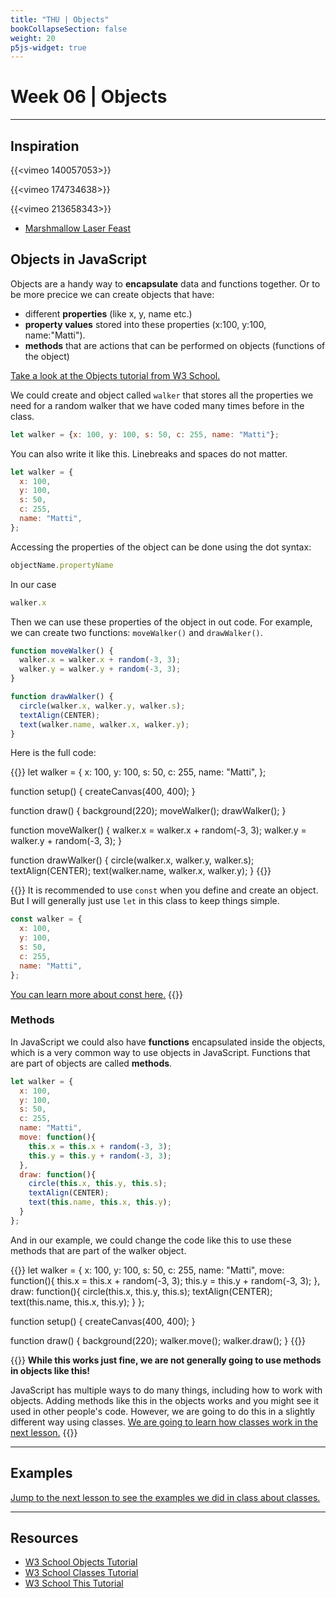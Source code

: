 ```yaml
---
title: "THU | Objects"
bookCollapseSection: false
weight: 20
p5js-widget: true
---
```


# Week 06 | Objects

---

## Inspiration

{{<vimeo 140057053>}}

{{<vimeo 174734638>}}

{{<vimeo 213658343>}}

- [Marshmallow Laser Feast](https://www.marshmallowlaserfeast.com/)

## Objects in JavaScript

Objects are a handy way to **encapsulate** data and functions together. Or to be more precice we can create objects that have:

- different **properties** (like x, y, name etc.)
- **property values** stored into these properties (x:100, y:100, name:"Matti").
- **methods** that are actions that can be performed on objects (functions of the object)

[Take a look at the Objects tutorial from W3 School.](https://www.w3schools.com/js/js_objects.asp)

We could create and object called ```walker``` that stores all the properties we need for a random walker that we have coded many times before in the class.

```js
let walker = {x: 100, y: 100, s: 50, c: 255, name: "Matti"};
```

You can also write it like this. Linebreaks and spaces do not matter.

```js
let walker = {
  x: 100,
  y: 100,
  s: 50,
  c: 255,
  name: "Matti",
};
```

Accessing the properties of the object can be done using the dot syntax:

```js
objectName.propertyName
```

In our case

```js
walker.x
```

Then we can use these properties of the object in out code. For example, we can create two functions: ```moveWalker()``` and ```drawWalker()```.

```js
function moveWalker() {
  walker.x = walker.x + random(-3, 3);
  walker.y = walker.y + random(-3, 3);
}

function drawWalker() {
  circle(walker.x, walker.y, walker.s);
  textAlign(CENTER);
  text(walker.name, walker.x, walker.y);
}
```

Here is the full code:

{{<p5js autoplay=0 width="400" height="600">}}
let walker = {
  x: 100,
  y: 100,
  s: 50,
  c: 255,
  name: "Matti",
};

function setup() {
  createCanvas(400, 400);
}

function draw() {
  background(220);
  moveWalker();
  drawWalker();
}

function moveWalker() {
  walker.x = walker.x + random(-3, 3);
  walker.y = walker.y + random(-3, 3);
}

function drawWalker() {
  circle(walker.x, walker.y, walker.s);
  textAlign(CENTER);
  text(walker.name, walker.x, walker.y);
}
{{</p5js>}}

{{<hint warning>}}
It is recommended to use ```const``` when you define and create an object. But I will generally just use ```let``` in this class to keep things simple.

```js
const walker = {
  x: 100,
  y: 100,
  s: 50,
  c: 255,
  name: "Matti",
};
```

[You can learn more about const here.](https://www.w3schools.com/js/js_const.asp)
{{</hint>}}

### Methods

In JavaScript we could also have **functions** encapsulated inside the objects, which is a very common way to use objects in JavaScript. Functions that are part of objects are called **methods**.

```js
let walker = {
  x: 100,
  y: 100,
  s: 50,
  c: 255,
  name: "Matti",
  move: function(){
    this.x = this.x + random(-3, 3);
    this.y = this.y + random(-3, 3);
  },
  draw: function(){
    circle(this.x, this.y, this.s);
    textAlign(CENTER);
    text(this.name, this.x, this.y);
  }
};
```

And in our example, we could change the code like this to use these methods that are part of the walker object.

{{<p5js autoplay=0 width="400" height="600">}}
let walker = {
  x: 100,
  y: 100,
  s: 50,
  c: 255,
  name: "Matti",
  move: function(){
    this.x = this.x + random(-3, 3);
    this.y = this.y + random(-3, 3);
  },
  draw: function(){
    circle(this.x, this.y, this.s);
    textAlign(CENTER);
    text(this.name, this.x, this.y);
  }
};

function setup() {
  createCanvas(400, 400);
}

function draw() {
  background(220);
  walker.move();
  walker.draw();
}
{{</p5js>}}

{{<hint danger>}}
**While this works just fine, we are not generally going to use methods in objects like this!**

JavaScript has multiple ways to do many things, including how to work with objects. Adding methods like this in the objects works and you might see it used in other people's code. However, we are going to do this in a slightly different way using classes. [We are going to learn how classes work in the next lesson.](../lesson-02)
{{</hint>}}

---

## Examples

[Jump to the next lesson to see the examples we did in class about classes.](../lesson-02)

---

## Resources

- [W3 School Objects Tutorial](https://www.w3schools.com/js/js_objects.asp)
- [W3 School Classes Tutorial](https://www.w3schools.com/js/js_classes.asp)
- [W3 School This Tutorial](https://www.w3schools.com/js/js_this.asp)